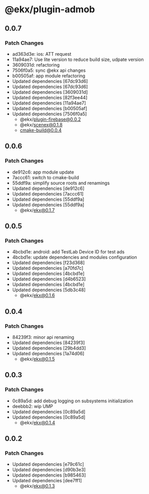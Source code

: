 # @ekx/plugin-admob

## 0.0.7

### Patch Changes

- ad363d3e: ios: ATT request
- 11a94ae7: Use lite version to reduce build size, udpate version
- 3609031d: refactoring
- 7506f0a5: sync @ekx api changes
- b00505af: app module refactoring
- Updated dependencies [67dc93d6]
- Updated dependencies [67dc93d6]
- Updated dependencies [3609031d]
- Updated dependencies [82f3ee44]
- Updated dependencies [11a94ae7]
- Updated dependencies [b00505af]
- Updated dependencies [7506f0a5]
  - @ekx/plugin-firebase@0.0.2
  - @ekx/scenex@0.1.8
  - cmake-build@0.0.4

## 0.0.6

### Patch Changes

- de912c6: app module update
- 7accc61: switch to cmake-build
- 55ddf9a: simplify source roots and renamings
- Updated dependencies [de912c6]
- Updated dependencies [7accc61]
- Updated dependencies [55ddf9a]
- Updated dependencies [55ddf9a]
  - @ekx/ekx@0.1.7

## 0.0.5

### Patch Changes

- 4bcbd1e: android: add TestLab Device ID for test ads
- 4bcbd1e: update dependencies and modules configuration
- Updated dependencies [f23d368]
- Updated dependencies [a70fd7c]
- Updated dependencies [4bcbd1e]
- Updated dependencies [d4b6523]
- Updated dependencies [4bcbd1e]
- Updated dependencies [5db3c48]
  - @ekx/ekx@0.1.6

## 0.0.4

### Patch Changes

- 84239f3: minor api renaming
- Updated dependencies [84239f3]
- Updated dependencies [29b4dd3]
- Updated dependencies [1a74d06]
  - @ekx/ekx@0.1.5

## 0.0.3

### Patch Changes

- 0c89a5d: add debug logging on subsystems initialization
- deebbb2: wip UMP
- Updated dependencies [0c89a5d]
- Updated dependencies [0c89a5d]
  - @ekx/ekx@0.1.4

## 0.0.2

### Patch Changes

- Updated dependencies [e79c61c]
- Updated dependencies [d90b3e3]
- Updated dependencies [b985463]
- Updated dependencies [dee7ff1]
  - @ekx/ekx@0.1.3
